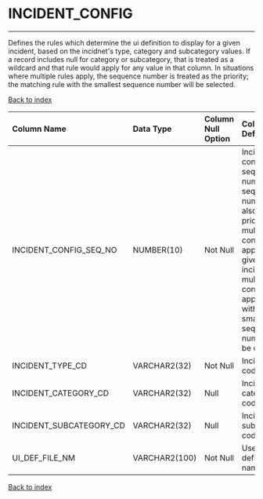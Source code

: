 # INCIDENT_CONFIG

---

Defines the rules which determine the ui definition to display for a given incident, based on the incidnet's type, category and subcategory values. If a record includes null for category or subcategory, that is treated as a wildcard and that rule would apply for any value in that column. In situations where multiple rules apply, the sequence number is treated as the priority; the matching rule with the smallest sequence number will be selected.

[Back to index](./index.md)

| Column Name             | Data Type     | Column Null Option   | Column Definition                                                                                                                                                                                                                          |
|:------------------------|:--------------|:---------------------|:-------------------------------------------------------------------------------------------------------------------------------------------------------------------------------------------------------------------------------------------|
| INCIDENT_CONFIG_SEQ_NO  | NUMBER(10)    | Not Null             | Incident configuration sequence number. The sequence number is also used as a priority when multiple configurations apply for a given incident. If multiple configurations apply, the one with the smaller sequence number will be chosen. |
| INCIDENT_TYPE_CD        | VARCHAR2(32)  | Not Null             | Incident type code.                                                                                                                                                                                                                        |
| INCIDENT_CATEGORY_CD    | VARCHAR2(32)  | Null                 | Incident category code.                                                                                                                                                                                                                    |
| INCIDENT_SUBCATEGORY_CD | VARCHAR2(32)  | Null                 | Incident subcategory code.                                                                                                                                                                                                                 |
| UI_DEF_FILE_NM          | VARCHAR2(100) | Not Null             | User interface definition file name.                                                                                                                                                                                                       |

[Back to index](./index.md)